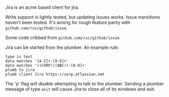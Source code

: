 Jira is an acme based client for jira.

Write support is lightly tested, but updating issues works. Issue
transitions haven't been tested.  It's aiming for rough feature parity
with `github.com/rsc/github/issue`.

Some code cribbed from `github.com/rsc/github/issue`.

Jira can be started from the plumber. An example rule:

	type is text
	data matches '[A-Z]+-[0-9]+'
	data matches '((CORP)|(ABC))-[0-9]+'
	plumb to jira
	plumb client Jira https://corp.atlassian.net

The 'p' flag will disable attempting to talk to the plumber. Sending
a plumber message of type `exit` will cause Jira to close all of its
windows and exit.
